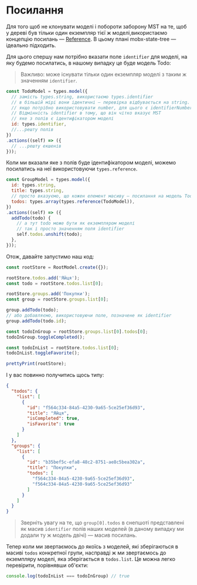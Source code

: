 # Посилання

Для того щоб не клонувати моделі і побороти заборону MST на те, щоб у дереві був тільки один екземпляр тієї ж моделі,використаємо концепцію посилань — [Reference](https://github.com/mobxjs/mobx-state-tree#references-and-identifiers). В цьому плані mobx-state-tree — ідеально підходить.

Для цього спершу нам потрібно вказати поле `identifier` для моделі, на яку будемо посилатись, в нашому випадку це буде модель Todo:

> Важливо: може існувати тільки один екземпляр моделі з таким ж значенням `identifier`.

```js
const TodoModel = types.model({
  // замість types.string, використаємо types.identifier
  // в більшій мірі вони ідентичні — перевірка відбувається на string.
  // якщо потрібно використовувати number, для цього є identifierNumber.
  // Відмінність identifier в тому, що він чітко вказує MST
  // яке з полів є ідентифікатором моделі
  id: types.identifier,
  //...решту полів
})
.actions((self) => ({
  // ...решту екшенів
}));
```

Коли ми вказали яке з полів буде ідентифікатором моделі, можемо посилатись на неї використовуючи `types.reference`.

```js
const GroupModel = types.model({
  id: types.string,
  title: types.string,
  // просто вказуємо, що кожен елемент масиву — посилання на модель Todo
  todos: types.array(types.reference(TodoModel)),
})
.actions((self) => ({
  addTodo(todo) {
    // а тут todo може бути як екземпляром моделі
    // так і просто значенням поля identifier
    self.todos.unshift(todo);
  },
}));
```

Отож, давайте запустимо наш код:

```js
const rootStore = RootModel.create({});

rootStore.todos.add('Яйця');
const todo = rootStore.todos.list[0];

rootStore.groups.add('Покупки');
const group = rootStore.groups.list[0];

group.addTodo(todo);
// або добавляємо, використовуючи поле, позначене як identifier
group.addTodo(todo.id);

const todoInGroup = rootStore.groups.list[0].todos[0];
todoInGroup.toggleCompleted();

const todoInList = rootStore.todos.list[0];
todoInList.toggleFavorite();

prettyPrint(rootStore);
```

І у вас повинно получитись щось типу:

```json
{
  "todos": {
    "list": [
      {
        "id": "f564c334-84a5-4230-9a65-5ce25ef36d93",
        "title": "Яйця",
        "isCompleted": true,
        "isFavorite": true
      }
    ]
  },
  "groups": {
    "list": [
      {
        "id": "b35bef5c-efa8-48c2-8751-ae8c5bea302a",
        "title": "Покупки",
        "todos": [
          "f564c334-84a5-4230-9a65-5ce25ef36d93",
          "f564c334-84a5-4230-9a65-5ce25ef36d93"
        ]
      }
    ]
  }
}
```

> Зверніть увагу на те, що `group[0].todos` в снепшоті представлені як масив `identifier` полів наших моделей (в даному випадку ми додали ту ж модель двічі) — масив посилань.

Тепер коли ми звертаємось до якоїсь з моделей, які зберігаються в масиві `todos` конкретної групи, насправді ж ми звертаємось до екземпляру моделі, яка зберігається в `todos.list`. Це можна легко перевірити, порівнявши об'єкти:

```js
console.log(todoInList === todoInGroup) // true
```